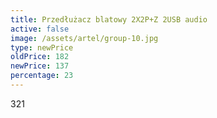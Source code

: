 ```yaml
---
title: Przedłużacz blatowy 2X2P+Z 2USB audio
active: false
image: /assets/artel/group-10.jpg
type: newPrice
oldPrice: 182
newPrice: 137
percentage: 23
---
```

321
